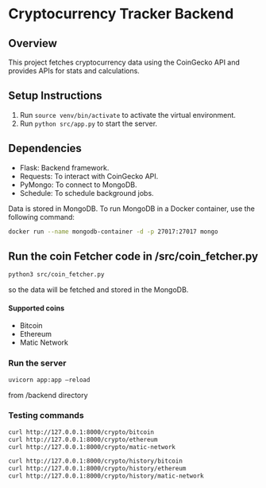# Cryptocurrency Tracker Backend

## Overview
This project fetches cryptocurrency data using the CoinGecko API and provides APIs for stats and calculations.

## Setup Instructions
1. Run `source venv/bin/activate` to activate the virtual environment.
2. Run `python src/app.py` to start the server.

## Dependencies
- Flask: Backend framework.
- Requests: To interact with CoinGecko API.
- PyMongo: To connect to MongoDB.
- Schedule: To schedule background jobs.


Data is stored in MongoDB. To run MongoDB in a Docker container, use the following command:
```bash
docker run --name mongodb-container -d -p 27017:27017 mongo
```

## Run the coin Fetcher code in /src/coin_fetcher.py
```bash
python3 src/coin_fetcher.py
```
so the data will be fetched and stored in the MongoDB.

#### Supported coins
- Bitcoin
- Ethereum
- Matic Network

### Run the server
```bash
uvicorn app:app –reload
```
from /backend directory

### Testing commands
```bash
curl http://127.0.0.1:8000/crypto/bitcoin
curl http://127.0.0.1:8000/crypto/ethereum
curl http://127.0.0.1:8000/crypto/matic-network

curl http://127.0.0.1:8000/crypto/history/bitcoin
curl http://127.0.0.1:8000/crypto/history/ethereum
curl http://127.0.0.1:8000/crypto/history/matic-network
```
